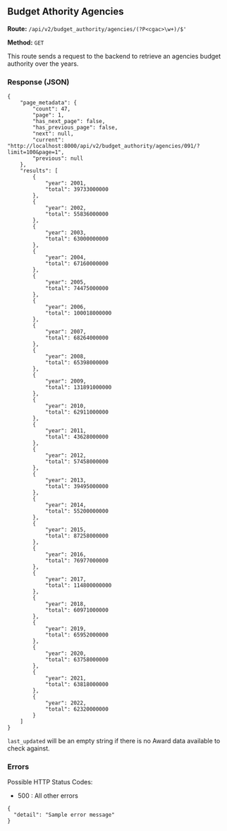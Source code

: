 
## Budget Athority Agencies
**Route:** `/api/v2/budget_authority/agencies/(?P<cgac>\w+)/$'`

**Method:** `GET`

This route sends a request to the backend to retrieve an agencies budget authority over the years.

### Response (JSON)

```
{
    "page_metadata": {
        "count": 47,
        "page": 1,
        "has_next_page": false,
        "has_previous_page": false,
        "next": null,
        "current": "http://localhost:8000/api/v2/budget_authority/agencies/091/?limit=100&page=1",
        "previous": null
    },
    "results": [
        {
            "year": 2001,
            "total": 39733000000
        },
        {
            "year": 2002,
            "total": 55836000000
        },
        {
            "year": 2003,
            "total": 63000000000
        },
        {
            "year": 2004,
            "total": 67160000000
        },
        {
            "year": 2005,
            "total": 74475000000
        },
        {
            "year": 2006,
            "total": 100018000000
        },
        {
            "year": 2007,
            "total": 68264000000
        },
        {
            "year": 2008,
            "total": 65398000000
        },
        {
            "year": 2009,
            "total": 131891000000
        },
        {
            "year": 2010,
            "total": 62911000000
        },
        {
            "year": 2011,
            "total": 43628000000
        },
        {
            "year": 2012,
            "total": 57458000000
        },
        {
            "year": 2013,
            "total": 39495000000
        },
        {
            "year": 2014,
            "total": 55200000000
        },
        {
            "year": 2015,
            "total": 87258000000
        },
        {
            "year": 2016,
            "total": 76977000000
        },
        {
            "year": 2017,
            "total": 114800000000
        },
        {
            "year": 2018,
            "total": 60971000000
        },
        {
            "year": 2019,
            "total": 65952000000
        },
        {
            "year": 2020,
            "total": 63758000000
        },
        {
            "year": 2021,
            "total": 63818000000
        },
        {
            "year": 2022,
            "total": 62320000000
        }
    ]
}
```

`last_updated` will be an empty string if there is no Award data available to check against.


### Errors
Possible HTTP Status Codes:
* 500 : All other errors

```
{
  "detail": "Sample error message"
}
```
